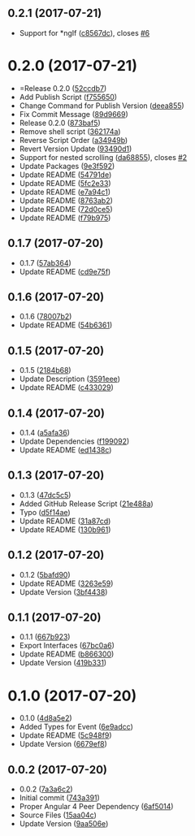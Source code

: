 <a name="0.2.1"></a>
## 0.2.1 (2017-07-21)

* Support for *ngIf ([c8567dc](https://github.com/nicky-lenaers/ngx-scroll-to/commit/c8567dc)), closes [#6](https://github.com/nicky-lenaers/ngx-scroll-to/issues/6)



<a name="0.2.0"></a>
# 0.2.0 (2017-07-21)

* =Release 0.2.0 ([52ccdb7](https://github.com/nicky-lenaers/ngx-scroll-to/commit/52ccdb7))
* Add Publish Script ([f755650](https://github.com/nicky-lenaers/ngx-scroll-to/commit/f755650))
* Change Command for Publish Version ([deea855](https://github.com/nicky-lenaers/ngx-scroll-to/commit/deea855))
* Fix Commit Message ([89d9669](https://github.com/nicky-lenaers/ngx-scroll-to/commit/89d9669))
* Release 0.2.0 ([873baf5](https://github.com/nicky-lenaers/ngx-scroll-to/commit/873baf5))
* Remove shell script ([362174a](https://github.com/nicky-lenaers/ngx-scroll-to/commit/362174a))
* Reverse Script Order ([a34949b](https://github.com/nicky-lenaers/ngx-scroll-to/commit/a34949b))
* Revert Version Update ([93490d1](https://github.com/nicky-lenaers/ngx-scroll-to/commit/93490d1))
* Support for nested scrolling ([da68855](https://github.com/nicky-lenaers/ngx-scroll-to/commit/da68855)), closes [#2](https://github.com/nicky-lenaers/ngx-scroll-to/issues/2)
* Update Packages ([9e3f592](https://github.com/nicky-lenaers/ngx-scroll-to/commit/9e3f592))
* Update README ([54791de](https://github.com/nicky-lenaers/ngx-scroll-to/commit/54791de))
* Update README ([5fc2e33](https://github.com/nicky-lenaers/ngx-scroll-to/commit/5fc2e33))
* Update README ([e7a94c1](https://github.com/nicky-lenaers/ngx-scroll-to/commit/e7a94c1))
* Update README ([8763ab2](https://github.com/nicky-lenaers/ngx-scroll-to/commit/8763ab2))
* Update README ([72d0ce5](https://github.com/nicky-lenaers/ngx-scroll-to/commit/72d0ce5))
* Update README ([f79b975](https://github.com/nicky-lenaers/ngx-scroll-to/commit/f79b975))



<a name="0.1.7"></a>
## 0.1.7 (2017-07-20)

* 0.1.7 ([57ab364](https://github.com/nicky-lenaers/ngx-scroll-to/commit/57ab364))
* Update README ([cd9e75f](https://github.com/nicky-lenaers/ngx-scroll-to/commit/cd9e75f))



<a name="0.1.6"></a>
## 0.1.6 (2017-07-20)

* 0.1.6 ([78007b2](https://github.com/nicky-lenaers/ngx-scroll-to/commit/78007b2))
* Update README ([54b6361](https://github.com/nicky-lenaers/ngx-scroll-to/commit/54b6361))



<a name="0.1.5"></a>
## 0.1.5 (2017-07-20)

* 0.1.5 ([2184b68](https://github.com/nicky-lenaers/ngx-scroll-to/commit/2184b68))
* Update Description ([3591eee](https://github.com/nicky-lenaers/ngx-scroll-to/commit/3591eee))
* Update README ([c433029](https://github.com/nicky-lenaers/ngx-scroll-to/commit/c433029))



<a name="0.1.4"></a>
## 0.1.4 (2017-07-20)

* 0.1.4 ([a5afa36](https://github.com/nicky-lenaers/ngx-scroll-to/commit/a5afa36))
* Update Dependencies ([f199092](https://github.com/nicky-lenaers/ngx-scroll-to/commit/f199092))
* Update README ([ed1438c](https://github.com/nicky-lenaers/ngx-scroll-to/commit/ed1438c))



<a name="0.1.3"></a>
## 0.1.3 (2017-07-20)

* 0.1.3 ([47dc5c5](https://github.com/nicky-lenaers/ngx-scroll-to/commit/47dc5c5))
* Added GitHub Release Script ([21e488a](https://github.com/nicky-lenaers/ngx-scroll-to/commit/21e488a))
* Typo ([d5f14ae](https://github.com/nicky-lenaers/ngx-scroll-to/commit/d5f14ae))
* Update README ([31a87cd](https://github.com/nicky-lenaers/ngx-scroll-to/commit/31a87cd))
* Update README ([130b961](https://github.com/nicky-lenaers/ngx-scroll-to/commit/130b961))



<a name="0.1.2"></a>
## 0.1.2 (2017-07-20)

* 0.1.2 ([5bafd90](https://github.com/nicky-lenaers/ngx-scroll-to/commit/5bafd90))
* Update README ([3263e59](https://github.com/nicky-lenaers/ngx-scroll-to/commit/3263e59))
* Update Version ([3bf4438](https://github.com/nicky-lenaers/ngx-scroll-to/commit/3bf4438))



<a name="0.1.1"></a>
## 0.1.1 (2017-07-20)

* 0.1.1 ([667b923](https://github.com/nicky-lenaers/ngx-scroll-to/commit/667b923))
* Export Interfaces ([67bc0a6](https://github.com/nicky-lenaers/ngx-scroll-to/commit/67bc0a6))
* Update README ([b866300](https://github.com/nicky-lenaers/ngx-scroll-to/commit/b866300))
* Update Version ([419b331](https://github.com/nicky-lenaers/ngx-scroll-to/commit/419b331))



<a name="0.1.0"></a>
# 0.1.0 (2017-07-20)

* 0.1.0 ([4d8a5e2](https://github.com/nicky-lenaers/ngx-scroll-to/commit/4d8a5e2))
* Added Types for Event ([6e9adcc](https://github.com/nicky-lenaers/ngx-scroll-to/commit/6e9adcc))
* Update README ([5c948f9](https://github.com/nicky-lenaers/ngx-scroll-to/commit/5c948f9))
* Update Version ([6679ef8](https://github.com/nicky-lenaers/ngx-scroll-to/commit/6679ef8))



<a name="0.0.2"></a>
## 0.0.2 (2017-07-20)

* 0.0.2 ([7a3a6c2](https://github.com/nicky-lenaers/ngx-scroll-to/commit/7a3a6c2))
* Initial commit ([743a391](https://github.com/nicky-lenaers/ngx-scroll-to/commit/743a391))
* Proper Angular 4 Peer Dependency ([6af5014](https://github.com/nicky-lenaers/ngx-scroll-to/commit/6af5014))
* Source Files ([15aa04c](https://github.com/nicky-lenaers/ngx-scroll-to/commit/15aa04c))
* Update Version ([9aa506e](https://github.com/nicky-lenaers/ngx-scroll-to/commit/9aa506e))



